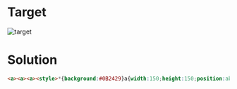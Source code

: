 # Target

![target](https://cssbattle.dev/targets/7.png)

# Solution

```html
<a><a><a><style>*{background:#0B2429}a{width:150;height:150;position:absolute;top:75;left:75;background:#1A4341;border-radius:67%0 67%}a+a{left:125;background:#998235}a+a+a{left:175;background:#F3AC3C
```
